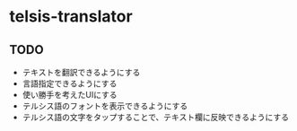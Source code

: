 # telsis-translator

## TODO
- テキストを翻訳できるようにする
- 言語指定できるようにする
- 使い勝手を考えたUIにする
- テルシス語のフォントを表示できるようにする
- テルシス語の文字をタップすることで、テキスト欄に反映できるようにする
